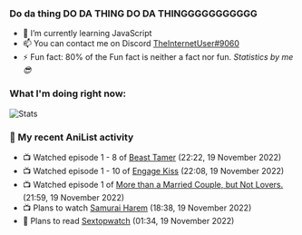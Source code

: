 ### Do da thing DO DA THING DO DA THINGGGGGGGGGGG

<!-- **TheInternetUser0/TheInternetUser0** is a ✨ _special_ ✨ repository because its `README.md` (this file) appears on your GitHub profile. -->


- 🌱 I’m currently learning JavaScript
- 📫 You can contact me on Discord [TheInternetUser#9060](https://discord.com/users/534117072796385300)
- ⚡ Fun fact: 80% of the Fun fact is neither a fact nor fun. _Statistics by me 😎_

### What I'm doing right now:
![Stats](https://discord.c99.nl/widget/theme-3/534117072796385300.png)

### 🌸 My recent AniList activity

<!-- ANILIST_ACTIVITY:start -->

-   📺 Watched episode 1 - 8 of [Beast Tamer](https://anilist.co/anime/150695) (22:22, 19 November 2022)
-   📺 Watched episode 1 - 10 of [Engage Kiss](https://anilist.co/anime/146625) (22:08, 19 November 2022)
-   📺 Watched episode 1 of [More than a Married Couple, but Not Lovers.](https://anilist.co/anime/141949) (21:59, 19 November 2022)
-   📺 Plans to watch [Samurai Harem](https://anilist.co/anime/4999) (18:38, 19 November 2022)
-   📖 Plans to read [Sextopwatch](https://anilist.co/manga/152411) (01:34, 19 November 2022)

<!-- ANILIST_ACTIVITY:end -->
